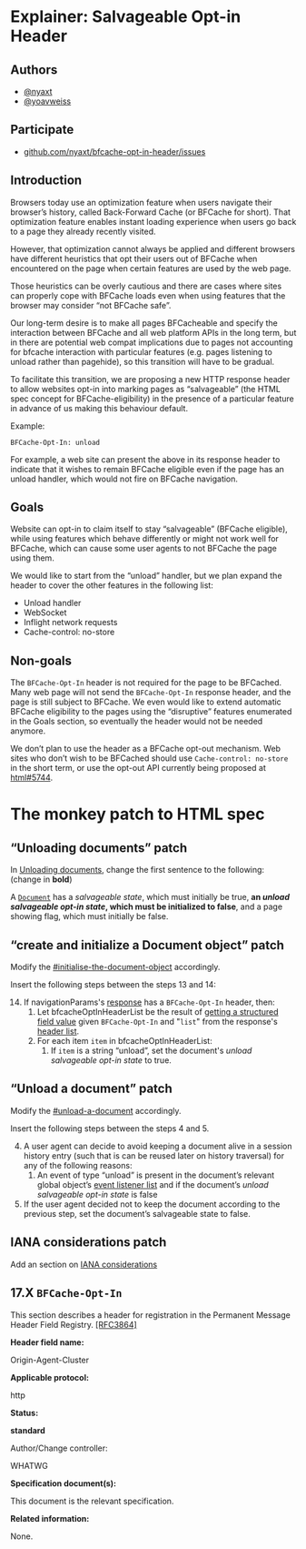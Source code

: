 # Explainer: Salvageable Opt-in Header

## Authors
* [@nyaxt](https://github.com/nyaxt)
* [@yoavweiss](https://github.com/yoavweiss)


## Participate

* [github.com/nyaxt/bfcache-opt-in-header/issues](https://github.com/nyaxt/bfcache-opt-in-header/issues)


## Introduction

Browsers today use an optimization feature when users navigate their browser’s history, called Back-Forward Cache (or BFCache for short). That optimization feature enables instant loading experience when users go back to a page they already recently visited.

However, that optimization cannot always be applied and different browsers have different heuristics that opt their users out of BFCache when encountered on the page when certain features are used by the web page.

Those heuristics can be overly cautious and there are cases where sites can properly cope with BFCache loads even when using features that the browser may consider “not BFCache safe”.

Our long-term desire is to make all pages BFCacheable and specify the interaction between BFCache and all web platform APIs in the long term, but in there are potential web compat implications due to pages not accounting for bfcache interaction with particular features (e.g. pages listening to unload rather than pagehide), so this transition will have to be gradual.

To facilitate this transition, we are proposing a new HTTP response header to allow websites opt-in into marking pages as “salvageable” (the HTML spec concept for BFCache-eligibility) in the presence of a particular feature in advance of us making this behaviour default.

Example:
```
BFCache-Opt-In: unload
```

For example, a web site can present the above in its response header to indicate that it wishes to remain BFCache eligible even if the page has an unload handler, which would not fire on BFCache navigation.


## Goals

Website can opt-in to claim itself to stay “salvageable” (BFCache eligible), while using features which behave differently or might not work well for BFCache, which can cause some user agents to not BFCache the page using them.

We would like to start from the “unload” handler, but we plan expand the header to cover the other features in the following list:

*   Unload handler
*   WebSocket
*   Inflight network requests
*   Cache-control: no-store


## Non-goals

The ``BFCache-Opt-In`` header is not required for the page to be BFCached. Many web page will not send the ``BFCache-Opt-In`` response header, and the page is still subject to BFCache. We even would like to extend automatic BFCache eligibility to the pages using the “disruptive” features enumerated in the Goals section, so eventually the header would not be needed anymore.

We don’t plan to use the header as a BFCache opt-out mechanism. Web sites who don’t wish to be BFCached should use `Cache-control: no-store` in the short term, or use the opt-out API currently being proposed at [html#5744](https://github.com/whatwg/html/issues/5744).

# The monkey patch to HTML spec

## “Unloading documents” patch

In [Unloading documents](https://html.spec.whatwg.org/multipage/browsing-the-web.html#unloading-documents), change the first sentence to the following: (change in **bold**)

A <code>[Document](https://html.spec.whatwg.org/multipage/dom.html#document)</code> has a _salvageable state_, which must initially be true, <strong>an _unload salvageable opt-in state_, which must be initialized to false</strong>, and a page showing flag, which must initially be false.

## “create and initialize a Document object” patch

Modify the [#initialise-the-document-object](https://html.spec.whatwg.org/multipage/browsing-the-web.html#initialise-the-document-object) accordingly.

Insert the following steps between the steps 13 and 14:

14. If navigationParams's [response](https://html.spec.whatwg.org/multipage/browsing-the-web.html#navigation-params-response) has a ``BFCache-Opt-In`` header, then:
    1. Let bfcacheOptInHeaderList be the result of [getting a structured field value](https://fetch.spec.whatwg.org/#concept-header-list-get-structured-header) given ``BFCache-Opt-In`` and "`list`" from the response's [header list](https://fetch.spec.whatwg.org/#concept-response-header-list).
    2. For each item `item` in bfcacheOptInHeaderList:
        1. If `item` is a string “unload”, set the document's _unload salvageable opt-in state_ to true.


## “Unload a document” patch

Modify the [#unload-a-document](https://html.spec.whatwg.org/multipage/browsing-the-web.html#unload-a-document) accordingly.

Insert the following steps between the steps 4 and 5.

4. A user agent can decide to avoid keeping a document alive in a session history entry (such that is can be reused later on history traversal) for any of the following reasons:
    1. An event of type “unload” is present in the document’s relevant global object’s [event listener list](https://dom.spec.whatwg.org/#eventtarget-event-listener-list) and if the document’s _unload salvageable opt-in state_ is false
5. If the user agent decided not to keep the document according to the previous step, set the document’s salvageable state to false.

## IANA considerations patch

Add an section on [IANA considerations](https://html.spec.whatwg.org/multipage/iana.html#iana)

## 17.X `BFCache-Opt-In`

This section describes a header for registration in the Permanent Message Header Field Registry. [[RFC3864]](https://html.spec.whatwg.org/multipage/references.html#refsRFC3864)

**Header field name:**

Origin-Agent-Cluster

**Applicable protocol:**

http

**Status:**

**standard**

Author/Change controller:

WHATWG

**Specification document(s):**

This document is the relevant specification.

**Related information:**

None.
